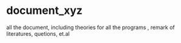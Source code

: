 # document_xyz
all the document, including theories for all the programs , remark of literatures, quetions, et.al
